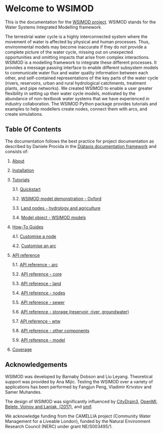 # Welcome to WSIMOD

This is the documentation for the [WSIMOD project](https://github.com/barneydobson/wsi).
WSIMOD stands for the Water Systems Integrated Modelling framework.

The terrestrial water cycle is a highly interconnected system where the 
movement of water is affected by physical and human processes. Thus, 
environmental models may become inaccurate if they do not provide a complete 
picture of the water cycle, missing out on unexpected opportunities and 
omitting impacts that arise from complex interactions. WSIMOD is a modelling 
framework to integrate these different processes. It provides a message passing 
interface to enable different subsystem models to communicate water flux and 
water quality information between each other, and self-contained 
representations of the key parts of the water cycle (rivers, reservoirs, urban 
and rural hydrological catchments, treatment plants, and pipe networks).
We created WSIMOD to enable a user greater flexibility in setting up their 
water cycle models, motivated by the abundance of non-textbook water systems 
that we have experienced in industry collaboration. The WSIMOD Python package 
provides tutorials and examples to help modellers create nodes, connect them 
with arcs, and create simulations.

## Table Of Contents

The documentation follows the best practice for
project documentation as described by Daniele Procida
in the [Diátaxis documentation framework](https://diataxis.fr/)
and consists of:

1. [About](./paper/paper.md)

2. [Installation](installation.md)

3. [Tutorials](tutorials.md)
    
    3.1. [Quickstart](./demo/scripts/quickstart_demo.py)
    
    3.2. [WSIMOD model demonstration - Oxford](./demo/scripts/oxford_demo.py)
    
    3.3. [Land nodes - hydrology and agriculture](./demo/scripts/land_demo.py)

    3.4. [Model object - WSIMOD models](wsimod_models.md)

4. [How-To Guides](how-to.md)

    4.1. [Customise a node](./demo/scripts/customise_a_node.py)

    4.2. [Customise an arc](./demo/scripts/customise_an_arc.py)

5. [API reference](reference.md)
    
    5.1. [API reference - arc](reference-arc.md)
    
    5.2. [API reference - core](reference-core.md)
    
    5.3. [API reference - land](reference-land.md)
    
    5.4. [API reference - nodes](reference-nodes.md)
    
    5.5. [API reference - sewer](reference-sewer.md)
    
    5.6. [API reference - storage (reservoir, river, groundwater)](reference-storage.md)
    
    5.7. [API reference - wtw](reference-wtw.md)
    
    5.8. [API reference - other components](reference-other.md)

    5.9. [API reference - model](reference-model.md)

6. [Coverage](coverage.md)

## Acknowledgements

WSIMOD was developed by Barnaby Dobson and Liu Leyang. 
Theoretical support was provided by Ana Mijic.
Testing the WSIMOD over a variety of applications has been performed by 
Fangjun Peng, Vladimir Krivstov and Samer Muhandes.

The design of WSIMOD was significantly influenced by 
[CityDrain3](https://github.com/gregorburger/CityDrain3), 
[OpenMI](https://www.ogc.org/standards/openmi), 
[Belete, Voinov and Laniak, (2017)](https://doi.org/10.1016/j.envsoft.2016.10.013), 
and [smif](https://github.com/tomalrussell/smif).

We acknowledge funding from the CAMELLIA project (Community Water Management 
for a Liveable London), funded by the Natural Environment Research Council 
(NERC) under grant NE/S003495/1.